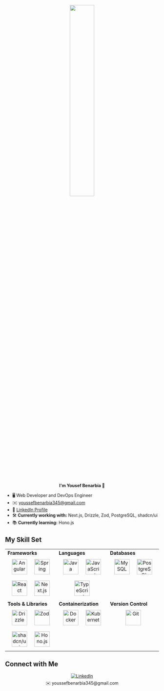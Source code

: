 <div align="center">
  <img src="https://rishavanand.github.io/static/images/greetings.gif" align="center" style="width: 40%" />
</div>  

<div align="center"><strong>I'm Yousef Benarbia  👋</strong></div>

- 🖥️ Web Developer and DevOps Engineer  
- ✉️ youssefbenarbia345@gmail.com  
- 🔗 [LinkedIn Profile](https://www.linkedin.com/in/yousefbenarbia)  
- 🛠️ **Currently working with:** Next.js, Drizzle, Zod, PostgreSQL, shadcn/ui  
- 📚 **Currently learning:** Hono.js  

## My Skill Set  
<table>
  <tr>
    <td valign="top" width="33%">
      <strong>Frameworks</strong>  
      <div align="center">  
        <a href="https://angular.io/" target="_blank"><img style="margin: 10px" src="https://profilinator.rishav.dev/skills-assets/angularjs-original.svg" alt="Angular" height="50" /></a>  
        <a href="https://spring.io/" target="_blank"><img style="margin: 10px" src="https://profilinator.rishav.dev/skills-assets/springio-icon.svg" alt="Spring" height="50" /></a>  
        <a href="https://reactjs.org/" target="_blank"><img style="margin: 10px" src="https://profilinator.rishav.dev/skills-assets/react-original-wordmark.svg" alt="React" height="50" /></a>  
        <a href="https://nextjs.org/" target="_blank"><img style="margin: 10px" src="https://profilinator.rishav.dev/skills-assets/nextjs.png" alt="Next.js" height="50" /></a>  
      </div>  
    </td>
    <td valign="top" width="33%">
      <strong>Languages</strong>  
      <div align="center">  
        <a href="https://www.java.com/" target="_blank"><img style="margin: 10px" src="https://profilinator.rishav.dev/skills-assets/java-original-wordmark.svg" alt="Java" height="50" /></a>  
        <a href="https://www.javascript.com/" target="_blank"><img style="margin: 10px" src="https://profilinator.rishav.dev/skills-assets/javascript-original.svg" alt="JavaScript" height="50" /></a>  
        <a href="https://www.typescriptlang.org/" target="_blank"><img style="margin: 10px" src="https://profilinator.rishav.dev/skills-assets/typescript-original.svg" alt="TypeScript" height="50" /></a>  
      </div>
    </td>
    <td valign="top" width="33%">
      <strong>Databases</strong>  
      <div align="center">  
        <a href="https://www.mysql.com/" target="_blank"><img style="margin: 10px" src="https://profilinator.rishav.dev/skills-assets/mysql-original-wordmark.svg" alt="MySQL" height="50" /></a>  
        <a href="https://www.postgresql.org/" target="_blank"><img style="margin: 10px" src="https://profilinator.rishav.dev/skills-assets/postgresql-original-wordmark.svg" alt="PostgreSQL" height="50" /></a>  
      </div>
    </td>
  </tr>
  <tr>
    <td valign="top" width="33%">
      <strong>Tools & Libraries</strong>  
      <div align="center">  
        <a href="https://orm.drizzle.team/" target="_blank"><img style="margin: 10px" src="https://avatars.githubusercontent.com/u/108635477?s=200&v=4" alt="Drizzle" height="50" /></a>  
        <a href="https://zod.dev/" target="_blank"><img style="margin: 10px" src="https://avatars.githubusercontent.com/u/66241787?s=200&v=4" alt="Zod" height="50" /></a>  
        <a href="https://ui.shadcn.com/" target="_blank"><img style="margin: 10px" src="https://avatars.githubusercontent.com/u/124599?s=200&v=4" alt="shadcn/ui" height="50" /></a>  
        <a href="https://hono.dev/" target="_blank"><img style="margin: 10px" src="https://avatars.githubusercontent.com/u/106605837?s=200&v=4" alt="Hono.js" height="50" /></a>  
      </div>  
    </td>
    <td valign="top" width="33%">
      <strong>Containerization</strong>  
      <div align="center">  
        <a href="https://www.docker.com/" target="_blank"><img style="margin: 10px" src="https://profilinator.rishav.dev/skills-assets/docker-original-wordmark.svg" alt="Docker" height="50" /></a>  
        <a href="https://kubernetes.io/" target="_blank"><img style="margin: 10px" src="https://profilinator.rishav.dev/skills-assets/kubernetes-icon.svg" alt="Kubernetes" height="50" /></a>  
      </div>  
    </td>
    <td valign="top" width="33%">
      <strong>Version Control</strong>  
      <div align="center">  
        <a href="https://github.com/" target="_blank"><img style="margin: 10px" src="https://profilinator.rishav.dev/skills-assets/git-scm-icon.svg" alt="Git" height="50" /></a>  
      </div>
    </td>
  </tr>
</table>  

## Connect with Me  
<div align="center">
  <a href="https://www.linkedin.com/in/yousefbenarbia" target="_blank">
    <img src="https://img.shields.io/badge/linkedin-%231E77B5.svg?&style=for-the-badge&logo=linkedin&logoColor=white" alt="LinkedIn" style="margin-bottom: 5px;" />
  </a>  
  <br>
  ✉️ youssefbenarbia345@gmail.com  
</div>
